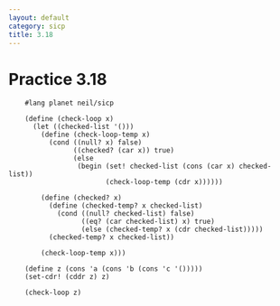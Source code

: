 ```yaml
---
layout: default
category: sicp
title: 3.18
---
```


# Practice 3.18

		#lang planet neil/sicp

		(define (check-loop x)
		  (let ((checked-list '()))
		    (define (check-loop-temp x)
		      (cond ((null? x) false)
		            ((checked? (car x)) true)
		            (else
		             (begin (set! checked-list (cons (car x) checked-list))
		                    (check-loop-temp (cdr x))))))

		    (define (checked? x)
		      (define (checked-temp? x checked-list)
		        (cond ((null? checked-list) false)
		              ((eq? (car checked-list) x) true)
		              (else (checked-temp? x (cdr checked-list)))))
		      (checked-temp? x checked-list))

		    (check-loop-temp x)))

		(define z (cons 'a (cons 'b (cons 'c '()))))
		(set-cdr! (cddr z) z)

		(check-loop z)